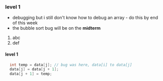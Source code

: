 ### level 1

- debugging but i still don't know how to debug an array - do this by end of this week
- the bubble sort bug will be on the **midterm**

1. abc
2. def



#### level 1

```java
  int temp = data[j]; // bug was here, data[i] to data[j]
  data[j] = data[j + 1];
  data[j + 1] = temp;
```
